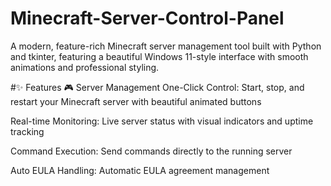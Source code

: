 # Minecraft-Server-Control-Panel
A modern, feature-rich Minecraft server management tool built with Python and tkinter,
featuring a beautiful Windows 11-style interface with smooth animations and professional styling.

#✨ Features
🎮 Server Management
One-Click Control: Start, stop, and restart your Minecraft server with beautiful animated buttons

Real-time Monitoring: Live server status with visual indicators and uptime tracking

Command Execution: Send commands directly to the running server

Auto EULA Handling: Automatic EULA agreement management
